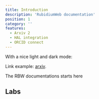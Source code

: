 ```yaml
---
title: Introduction
description: 'RubidiumWeb documentation'
position: 1
category: ''
features:
  - Arxiv 2
  - HAL integration
  - ORCID connect
---
```


<!-- <img src="/preview.png" class="light-img" width="1280" height="640" alt=""/>
<img src="/preview-dark.png" class="dark-img" width="1280" height="640" alt=""/> -->

<p class="flex items-center">With a nice light and dark mode:&nbsp;<app-color-switcher class="inline-flex ml-2"></app-color-switcher></p>



Link example: [arxiv](http://arxiv.org).

<alert type="success">

The RBW documentations starts here

</alert>

## Labs

<list :items="features"></list>


